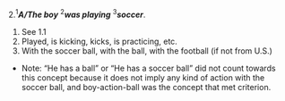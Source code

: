 2.<sup>1</sup>***A/The boy*** <sup>2</sup>***was playing*** <sup>3</sup>***soccer***.

1. See 1.1
2. Played, is kicking, kicks, is practicing, etc.
3. With the soccer ball, with the ball, with the football (if not from U.S.)

- Note: “He has a ball” or “He has a soccer ball” did not count towards this concept because it does not imply any kind of action with the soccer ball, and boy-action-ball was the concept that met criterion.

